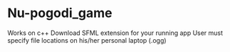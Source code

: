 # Nu-pogodi_game
Works on c++ 
Download SFML extension for your running app
User must specify file locations on his/her personal laptop (.ogg)
